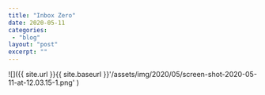 ```yaml
---
title: "Inbox Zero"
date: 2020-05-11
categories: 
 - "blog"
layout: "post"
excerpt: ""
---
```


![]({{ site.url }}{{ site.baseurl }}'/assets/img/2020/05/screen-shot-2020-05-11-at-12.03.15-1.png' )
